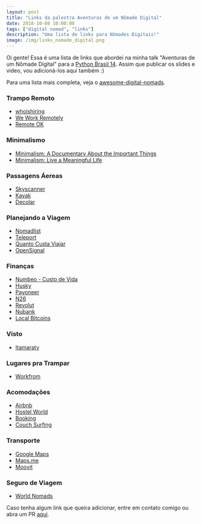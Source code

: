 ```yaml
---
layout: post
title: "Links da palestra Aventuras de um Nômade Digital"
date: 2018-10-08 10:00:00
tags: ["digital nomad", "links"]
description: "Uma lista de links para Nômades Digitais!"
image: /img/links_nomade_digital.png
---
```


Oi gente! Essa é uma lista de links que abordei na minha talk "Aventuras de um Nômade Digital" para a [Python Brasil 14](https://2018.pythonbrasil.org.br/). Assim que publicar os slides e video, vou adicioná-los aqui também :)

Para uma lista mais completa, veja o [awesome-digital-nomads](https://github.com/cbovis/awesome-digital-nomads).

### Trampo Remoto
- [whoishiring](https://whoishiring.io/)
- [We Work Remotely](https://weworkremotely.com/)
- [Remote OK](https://http://remoteok.io/)

### Minimalismo
- [Minimalism: A Documentary About the Important Things](https://www.netflix.com/title/80114460)
- [Minimalism: Live a Meaningful Life](https://www.theminimalists.com/books/)

### Passagens Áereas
- [Skyscanner](https://www.skyscanner.com.br/)
- [Kayak](https://www.kayak.com/)
- [Decolar](https://www.decolar.com/)

### Planejando a Viagem
- [Nomadlist](https://nomadlist.com/)
- [Teleport](https://teleport.org/)
- [Quanto Custa Viajar](https://quantocustaviajar.com)
- [OpenSignal](https://opensignal.com/)

### Finanças
- [Numbeo - Custo de Vida](https://www.numbeo.com/cost-of-living/)
- [Husky](https://husky.io/)
- [Payoneer](https://payoneer.com)
- [N26](https://n26.com)
- [Revolut](https://www.revolut.com)
- [Nubank](https://www.nubank.com.br)
- [Local Bitcoins](https://localbitcoins.com)

### Visto
- [Itamaraty](http://www.portalconsular.itamaraty.gov.br/tabela-de-vistos-para-cidadaos-brasileiros)

### Lugares pra Trampar
- [Workfrom](https://workfrom.co/)

### Acomodações
- [Airbnb](https://www.airbnb.com/)
- [Hostel World](https://www.hostelworld.com/)
- [Booking](https://www.booking.com/)
- [Couch Surfing](https://www.couchsurfing.com/)

### Transporte
- [Google Maps](https://maps.google.com)
- [Maps.me](https://maps.me)
- [Moovit](https://moovit.com/)

### Seguro de Viagem
- [World Nomads](https://www.worldnomads.com/)

Caso tenha algum link que queira adicionar, entre em contato comigo ou abra um PR [aqui](https://github.com/jonatasbaldin/jonatasbaldin.github.io).
